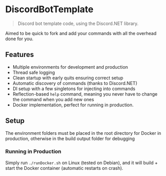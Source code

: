 # DiscordBotTemplate

> Discord bot template code, using the Discord.NET library.

Aimed to be quick to fork and add your commands with all the overhead done for you.

## Features

* Multiple environments for development and production
* Thread safe logging
* Clean startup with early quits ensuring correct setup
* Automatic discovery of commands (thanks to Discord.NET)
* DI setup with a few singletons for injecting into commands
* Reflection-based `help` command, meaning you never have to change the command when you add new ones
* Docker implementation, perfect for running in production.

## Setup 

The environment folders must be placed in the root directory for Docker in production, otherwise in the build output folder for debugging

### Running in Production

Simply run `./runDocker.sh` on Linux (tested on Debian), and it will build + start the Docker container (automatic restarts on crash). 
